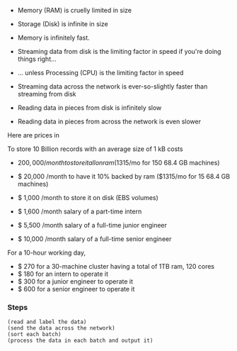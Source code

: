 
* Memory (RAM)     is cruelly limited in size 
* Storage (Disk)   is infinite in size 

* Memory is infinitely fast.
* Streaming data from disk is the limiting factor in speed if you're doing things right...
* ... unless Processing (CPU) is the limiting factor in speed
* Streaming data across the network is ever-so-slightly faster than streaming from disk
* Reading data in pieces from disk is infinitely slow
* Reading data in pieces from across the network is even slower


Here are prices in 

To store 10 Billion records with an average size of 1 kB costs

* $200,000 /month to store it all on ram ($1315/mo for 150 68.4 GB machines)
* $ 20,000 /month to have it 10% backed by ram ($1315/mo for 15 68.4 GB machines)
* $  1,000 /month to store it on disk (EBS volumes)



* $  1,600 /month salary of a part-time intern
* $  5,500 /month salary of a full-time junior engineer 
* $ 10,000 /month salary of a full-time senior engineer 

For a 10-hour working day, 

* $ 270 for a 30-machine cluster having a total of 1TB ram, 120 cores
* $ 180 for an intern         to operate it
* $ 300 for a junior engineer to operate it
* $ 600 for a senior engineer to operate it


### Steps

    (read and label the data)
    (send the data across the network)
    (sort each batch)
    (process the data in each batch and output it)
